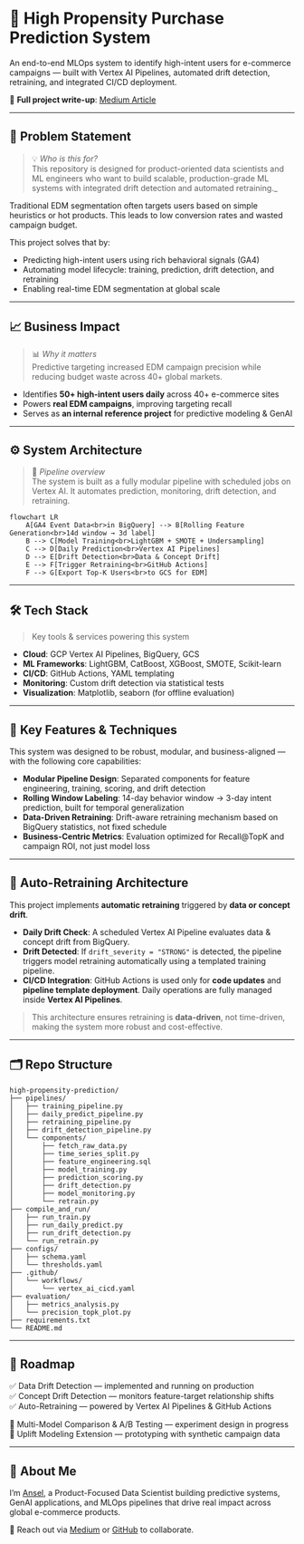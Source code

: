 # 🎯 High Propensity Purchase Prediction System

An end-to-end MLOps system to identify high-intent users for e-commerce campaigns — built with Vertex AI Pipelines, automated drift detection, retraining, and integrated CI/CD deployment.

🔗 **Full project write-up**: [Medium Article](https://medium.com/@ansel-lin/from-model-to-deployment-building-an-automated-high-propensity-purchase-prediction-system-2aed17de9412)

---

## 🧠 Problem Statement

> 💡 _Who is this for?_  
> This repository is designed for product-oriented data scientists and ML engineers who want to build scalable, production-grade ML systems with integrated drift detection and automated retraining._

Traditional EDM segmentation often targets users based on simple heuristics or hot products. This leads to low conversion rates and wasted campaign budget.

This project solves that by:
- Predicting high-intent users using rich behavioral signals (GA4)
- Automating model lifecycle: training, prediction, drift detection, and retraining
- Enabling real-time EDM segmentation at global scale

---

## 📈 Business Impact
> 📊 _Why it matters_  
> Predictive targeting increased EDM campaign precision while reducing budget waste across 40+ global markets.

- Identifies **50+ high-intent users daily** across 40+ e-commerce sites
- Powers **real EDM campaigns**, improving targeting recall
- Serves as **an internal reference project** for predictive modeling & GenAI

---

## ⚙️ System Architecture
> 🧩 _Pipeline overview_  
> The system is built as a fully modular pipeline with scheduled jobs on Vertex AI. It automates prediction, monitoring, drift detection, and retraining.

```mermaid
flowchart LR
    A[GA4 Event Data<br>in BigQuery] --> B[Rolling Feature Generation<br>14d window → 3d label]
    B --> C[Model Training<br>LightGBM + SMOTE + Undersampling]
    C --> D[Daily Prediction<br>Vertex AI Pipelines]
    D --> E[Drift Detection<br>Data & Concept Drift]
    E --> F[Trigger Retraining<br>GitHub Actions]
    F --> G[Export Top-K Users<br>to GCS for EDM]
```

---

## 🛠 Tech Stack

> Key tools & services powering this system

- **Cloud**: GCP Vertex AI Pipelines, BigQuery, GCS  
- **ML Frameworks**: LightGBM, CatBoost, XGBoost, SMOTE, Scikit-learn  
- **CI/CD**: GitHub Actions, YAML templating  
- **Monitoring**: Custom drift detection via statistical tests  
- **Visualization**: Matplotlib, seaborn (for offline evaluation)

---

## 🧪 Key Features & Techniques

This system was designed to be robust, modular, and business-aligned — with the following core capabilities:

- **Modular Pipeline Design**: Separated components for feature engineering, training, scoring, and drift detection
- **Rolling Window Labeling**: 14-day behavior window → 3-day intent prediction, built for temporal generalization
- **Data-Driven Retraining**: Drift-aware retraining mechanism based on BigQuery statistics, not fixed schedule
- **Business-Centric Metrics**: Evaluation optimized for Recall@TopK and campaign ROI, not just model loss
---

## 🔁 Auto-Retraining Architecture

This project implements **automatic retraining** triggered by **data or concept drift**.

- **Daily Drift Check**: A scheduled Vertex AI Pipeline evaluates data & concept drift from BigQuery.
- **Drift Detected**: If `drift_severity = "STRONG"` is detected, the pipeline triggers model retraining automatically using a templated training pipeline.
- **CI/CD Integration**: GitHub Actions is used only for **code updates** and **pipeline template deployment**. Daily operations are fully managed inside **Vertex AI Pipelines**.

> This architecture ensures retraining is **data-driven**, not time-driven, making the system more robust and cost-effective.

---

## 🗂 Repo Structure

```plaintext
high-propensity-prediction/
├── pipelines/
│   ├── training_pipeline.py
│   ├── daily_predict_pipeline.py
│   ├── retraining_pipeline.py
│   ├── drift_detection_pipeline.py
│   └── components/
│       ├── fetch_raw_data.py
│       ├── time_series_split.py
│       ├── feature_engineering.sql
│       ├── model_training.py
│       ├── prediction_scoring.py
│       ├── drift_detection.py
│       ├── model_monitoring.py
│       └── retrain.py
├── compile_and_run/
│   ├── run_train.py
│   ├── run_daily_predict.py
│   ├── run_drift_detection.py
│   └── run_retrain.py
├── configs/
│   ├── schema.yaml
│   └── thresholds.yaml
├── .github/
│   └── workflows/
│       └── vertex_ai_cicd.yaml
├── evaluation/
│   ├── metrics_analysis.py
│   └── precision_topk_plot.py
├── requirements.txt
└── README.md
```

---

## 🔭 Roadmap

✅ Data Drift Detection — implemented and running on production  
✅ Concept Drift Detection — monitors feature-target relationship shifts  
✅ Auto-Retraining — powered by Vertex AI Pipelines & GitHub Actions  

🔄 Multi-Model Comparison & A/B Testing — experiment design in progress  
🔄 Uplift Modeling Extension — prototyping with synthetic campaign data  

---

## 👋 About Me

I’m [Ansel](https://www.linkedin.com/in/ansel-lin/), a Product-Focused Data Scientist building predictive systems, GenAI applications, and MLOps pipelines that drive real impact across global e-commerce products.

📩 Reach out via [Medium](https://medium.com/@ansel-lin) or [GitHub](https://github.com/ansel-lin-global) to collaborate.
